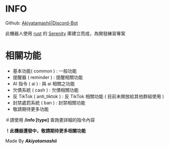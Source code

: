 # **INFO**

Github: [Akiyatamashii](https://github.com/Akiyatamashii "Github")|[Discord-Bot](https://github.com/Akiyatamashii/discord-bot-rs)

此機器人使用 [rust](https://www.rust-lang.org/zh-TW "Rust官網") 的 [Serenity](https://docs.rs/serenity/latest/serenity/ "Serenity文件") 庫建立而成，為開發練習專案

# 相關功能
* 基本功能( common ) : 一般功能
* 提醒器 ( reminder ) : 提醒相關功能
* AI 指令 ( ai ) : 與 ai 相關之功能
* 欠債系統 ( cash ) : 欠債相關功能
* 反 TikTok ( anti_tiktok ) : 反 TikTok 相關功能 ( 目前未開放給其他群組使用 )
* 封禁處罰系統 ( ban ) : 封禁相關功能
* 敬請期待更多功能

＃請使用 **/info [type]** 查詢更詳細的指令內容

**！此機器還發中，敬請期待更多相關功能**

Made By **_Akiyatamashii_**
